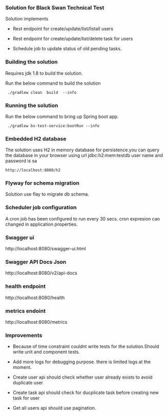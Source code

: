 ### Solution for Black Swan Technical Test
Solution implements 

* Rest endpoint for create/update/list/listall users

* Rest endpoint for create/update/list/delete task for users

* Schedule job to update status of old pending tasks.


### Building the solution

 Requires jdk 1.8 to build the solution.
 
 Run the below command to build the solution
 ```
  ./gradlew clean  build  --info 
 ```  
  
### Running the solution

Run the below command to bring up Spring boot app.
 ```
  ./gradlew bs-test-service:bootRun --info
 ``` 

### Embedded H2 database
The solution uses H2 in memory database for persistence.you can query the database in your browser using url jdbc:h2:mem:testdb
user name and password is sa

```
http://localhost:8080/h2
```

### Flyway for schema migration
Solution use flay to migrate db schema. 

### Scheduler job configuration

A cron job has been configured to run every 30 secs. cron expresion can changed in application properties.

### Swagger ui
http://localhost:8080/swagger-ui.html


### Swagger API Docs Json
http://localhost:8080/v2/api-docs


### health endpoint
http://localhost:8080/health


### metrics endoint
http://localhost:8080/metrics


### Improvements

* Because of time constraint couldnt write tests for the solution.Should write unit and component tests.

* Add more logs for debugging purpose. there is limited logs at the moment.

* Create user api should check whether user already exists to avoid duplicate user

* Create task api should check for ducplicate task before creating new task for user

* Get all users api should use pagination.